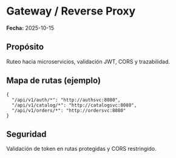 # Gateway / Reverse Proxy
**Fecha:** 2025-10-15

## Propósito
Ruteo hacia microservicios, validación JWT, CORS y trazabilidad.

## Mapa de rutas (ejemplo)
```jsonc
{
  "/api/v1/auth/*": "http://authsvc:8080",
  "/api/v1/catalog/*": "http://catalogsvc:8080",
  "/api/v1/orders/*": "http://ordersvc:8080"
}
```

## Seguridad
Validación de token en rutas protegidas y CORS restringido.
